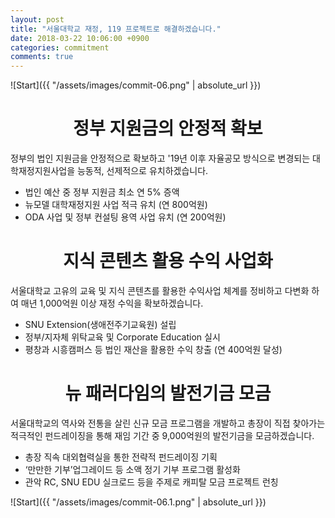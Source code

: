 ```yaml
---
layout: post
title: "서울대학교 재정, 119 프로젝트로 해결하겠습니다."
date: 2018-03-22 10:06:00 +0900
categories: commitment
comments: true
---
```


![Start]({{ "/assets/images/commit-06.png" | absolute_url }})

# <center>정부 지원금의 안정적 확보</center>

정부의 법인 지원금을 안정적으로 확보하고 '19년 이후 자율공모 방식으로 변경되는 대학재정지원사업을 능동적, 선제적으로 유치하겠습니다.

* 법인 예산 중 정부 지원금 최소 연 5% 증액
* 뉴모델 대학재정지원 사업 적극 유치 (연 800억원)
* ODA 사업 및 정부 컨설팅 용역 사업 유치 (연 200억원)

# <center>지식 콘텐츠 활용 수익 사업화</center>

서울대학교 고유의 교육 및 지식 콘텐츠를 활용한 수익사업 체계를 정비하고 다변화 하여 매년 1,000억원 이상 재정 수익을 확보하겠습니다.

* SNU Extension(생애전주기교육원) 설립
* 정부/지자체 위탁교육 및 Corporate Education 실시
* 평창과 시흥캠퍼스 등 법인 재산을 활용한 수익 창출 (연 400억원 달성)

# <center>뉴 패러다임의 발전기금 모금</center>  

서울대학교의 역사와 전통을 살린 신규 모금 프로그램을 개발하고 총장이 직접 찾아가는 적극적인 펀드레이징을 통해 재임 기간 중 9,000억원의 발전기금을 모금하겠습니다.

* 총장 직속 대외협력실을 통한 전략적 펀드레이징 기획
* ‘만만한 기부’업그레이드 등 소액 정기 기부 프로그램 활성화
* 관악 RC, SNU EDU 실크로드 등을 주제로 캐피탈 모금 프로젝트 런칭

![Start]({{ "/assets/images/commit-06.1.png" | absolute_url }})
